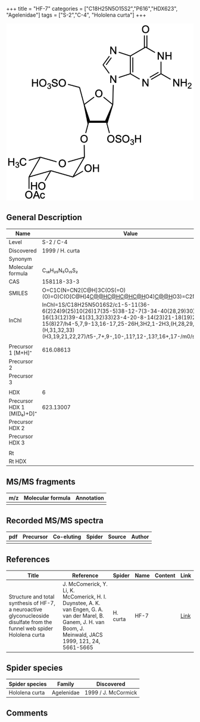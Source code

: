 +++
title = "HF-7"
categories = ["C18H25N5O15S2","P616","HDX623",
"Agelenidae"]
tags = ["S-2","C-4",
"Hololena curta"]
+++

![](/img/HF-7.png)

## General Description

| Name                      | Value           |
|---------------------------|-----------------|
| Level                     | S-2 / C-4             |
| Discovered                | 1999 / H. curta |
| Synonym                   |                 |
| Molecular formula         | C₁₈H₂₅N₅O₁₅S₂   |
| CAS                       | 158118-33-3     |
| SMILES | O=C1C(N=CN2[C@H]3C(OS(=O)(O)=O)C(O[C@H]4[C@@H](O)[C@H](O)[C@H](OC(C)=O)[C@H](C)O4)[C@@H](COS(=O)(O)=O)O3)=C2N=C(N)N1  |
| InChI  | InChI=1S/C18H25N5O16S2/c1-5-11(36-6(2)24)9(25)10(26)17(35-5)38-12-7(3-34-40(28,29)30)37-16(13(12)39-41(31,32)33)23-4-20-8-14(23)21-18(19)22-15(8)27/h4-5,7,9-13,16-17,25-26H,3H2,1-2H3,(H,28,29,30)(H,31,32,33)(H3,19,21,22,27)/t5-,7+,9-,10-,11?,12-,13?,16+,17-/m0/s1  |
|                           |                 |
| Precursor 1 [M+H]⁺        | 616.08613       |
| Precursor 2               |                 |
| Precursor 3               |                 |
|                           |                 |
| HDX                       | 6               |
| Precursor HDX 1 [M(D₆)+D]⁺ | 623.13007       |
| Precursor HDX 2           |                 |
| Precursor HDX 3           |                 |
|                           |                 |
| Rt                        |                 |
| Rt HDX                    |                 |

## MS/MS fragments

| m/z | Molecular formula | Annotation |
|-----|-------------------|------------|
|     |                   |            |

## Recorded MS/MS spectra

| pdf | Precursor | Co-eluting | Spider | Source | Author |
|-----|-----------|------------|--------|--------|--------|
|     |           |            |        |        |        |

## References

| Title                                                                                                                    | Reference                                                                                                                                                       | Spider   | Name | Content | Link                                           |
|--------------------------------------------------------------------------------------------------------------------------|-----------------------------------------------------------------------------------------------------------------------------------------------------------------|----------|------|---------|------------------------------------------------|
| Structure and total synthesis of HF-7, a neuroactive glyconucleoside disulfate from the funnel web spider Hololena curta | J. McComerick, Y. Li, K. McComerick, H. I. Duynstee, A. K. van Engen, G. A. van der Marel, B. Ganem, J. H. van Boom, J. Meinwald, JACS 1999, 121, 24, 5661-5665 | H. curta | HF-7 |         | [Link](https://pubs.acs.org/doi/abs/10.1021/ja990274q) |

## Spider species

| Spider species | Family     | Discovered          |
|----------------|------------|---------------------|
| Hololena curta | Agelenidae | 1999 / J. McCormick |

## Comments